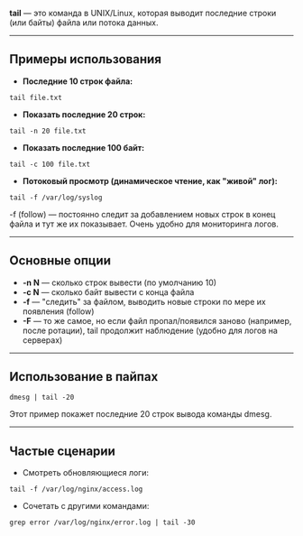 **tail** — это команда в UNIX/Linux, которая выводит последние строки (или байты) файла или потока данных.

---
## Примеры использования

- **Последние 10 строк файла:**

`tail file.txt`

- **Показать последние 20 строк:**

`tail -n 20 file.txt`

- **Показать последние 100 байт:**

`tail -c 100 file.txt`

- **Потоковый просмотр (динамическое чтение, как "живой" лог):**

`tail -f /var/log/syslog`

-f (follow) — постоянно следит за добавлением новых строк в конец файла и тут же их показывает. Очень удобно для мониторинга логов.

  
---
## Основные опции

- **-n N** — сколько строк вывести (по умолчанию 10)
- **-c N** — сколько байт вывести с конца файла
- **-f** — "следить" за файлом, выводить новые строки по мере их появления (follow)
- **-F** — то же самое, но если файл пропал/появился заново (например, после ротации), tail продолжит наблюдение (удобно для логов на серверах)

---
## Использование в пайпах

`dmesg | tail -20`

Этот пример покажет последние 20 строк вывода команды dmesg.

---
## Частые сценарии

- Смотреть обновляющиеся логи:

`tail -f /var/log/nginx/access.log`

- Сочетать с другими командами:

`grep error /var/log/nginx/error.log | tail -30`
